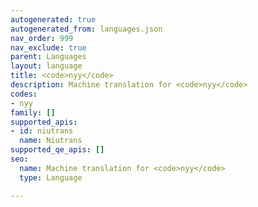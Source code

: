 ```yaml
---
autogenerated: true
autogenerated_from: languages.json
nav_order: 999
nav_exclude: true
parent: Languages
layout: language
title: <code>nyy</code>
description: Machine translation for <code>nyy</code>
codes:
- nyy
family: []
supported_apis:
- id: niutrans
  name: Niutrans
supported_qe_apis: []
seo:
  name: Machine translation for <code>nyy</code>
  type: Language

---
```


